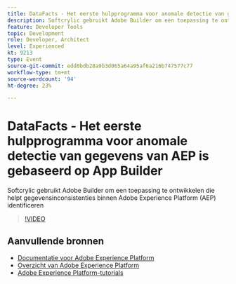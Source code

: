 ```yaml
---
title: DataFacts - Het eerste hulpprogramma voor anomale detectie van gegevens van AEP is gebaseerd op App Builder
description: Softcrylic gebruikt Adobe Builder om een toepassing te ontwikkelen die helpt gegevensinconsistenties binnen Adobe Experience Platform (AEP) identificeren
feature: Developer Tools
topic: Development
role: Developer, Architect
level: Experienced
kt: 9213
type: Event
source-git-commit: edd0bdb28a9b3d065a64a95af6a216b747577c77
workflow-type: tm+mt
source-wordcount: '94'
ht-degree: 23%

---
```


# DataFacts - Het eerste hulpprogramma voor anomale detectie van gegevens van AEP is gebaseerd op App Builder

Softcrylic gebruikt Adobe Builder om een toepassing te ontwikkelen die helpt gegevensinconsistenties binnen Adobe Experience Platform (AEP) identificeren

>[!VIDEO](https://video.tv.adobe.com/v/337710/?quality=12&learn=on&hidetitle=true)

## Aanvullende bronnen

- [Documentatie voor Adobe Experience Platform](https://experienceleague.adobe.com/docs/experience-platform.html)
- [Overzicht van Adobe Experience Platform](https://experienceleague.adobe.com/docs/experience-platform/landing/home.html)
- [Adobe Experience Platform-tutorials](https://experienceleague.adobe.com/docs/platform-learn/tutorials/overview.html?lang=nl)
